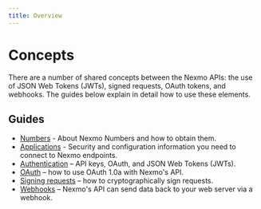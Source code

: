 ```yaml
---
title: Overview
---
```


# Concepts

There are a number of shared concepts between the Nexmo APIs: the use of JSON Web Tokens (JWTs), signed requests, OAuth tokens, and webhooks. The guides below explain in detail how to use these elements.

## Guides

* [Numbers](/concepts/guides/numbers) - About Nexmo Numbers and how to obtain them.
* [Applications](/concepts/guides/applications) - Security and configuration information you need to connect to Nexmo endpoints.
* [Authentication](/concepts/guides/authentication) – API keys, OAuth, and JSON Web Tokens (JWTs).
* [OAuth](/concepts/guides/oauth) – how to use OAuth 1.0a with Nexmo's API.
* [Signing requests](/concepts/guides/signing-messages) – how to cryptographically sign requests.
* [Webhooks](/concepts/guides/webhooks) – Nexmo's API can send data back to your web server via a webhook.
